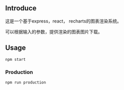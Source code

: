 ## Introduce
这是一个基于express，react， recharts的图表渲染系统。

可以根据输入的参数，提供渲染的图表图片下载。


## Usage

``` text
npm start
```



### Production

``` text
npm run production
```
